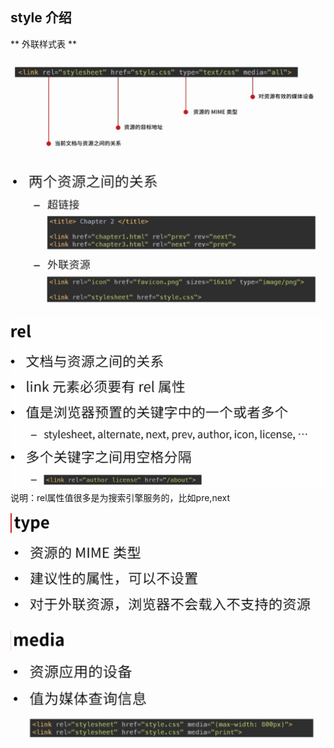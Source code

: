 ## style 介绍

** 外联样式表 **  

![](assets/html/images/style1.png)

![](assets/html/images/style2.png)

![](assets/html/images/style3.png)  
说明：rel属性值很多是为搜索引擎服务的，比如pre,next

![](assets/html/images/style4.png)  

![](assets/html/images/style5.png)  
